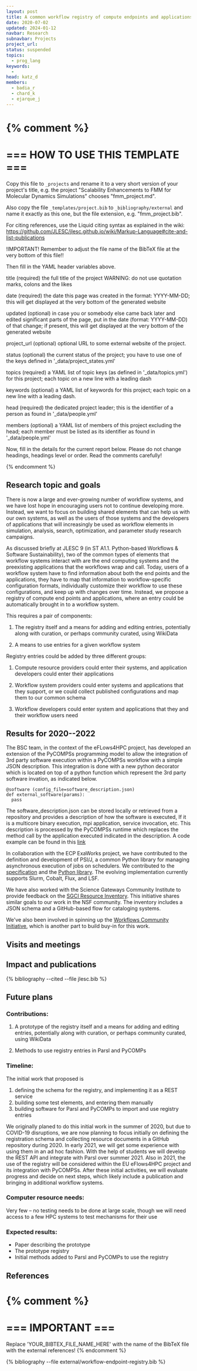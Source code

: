 ```yaml
---
layout: post
title: A common workflow registry of compute endpoints and applications
date: 2020-07-02
updated: 2024-01-12
navbar: Research
subnavbar: Projects
project_url:
status: suspended
topics:
  - prog_lang
keywords:
  -
head: katz_d
members:
  - badia_r
  - chard_k
  - ejarque_j
---
```

{% comment %}
================================
=== HOW TO USE THIS TEMPLATE ===
================================

Copy this file to `_projects` and rename it to a very short version of your project's title, e.g.
the project "Scalability Enhancements to FMM for Molecular Dynamics Simulations" chooses
"fmm_project.md".

Also copy the file `_templates/project.bib` to `_bibliography/external` and name it exactly as this
one, but the file extension, e.g. "fmm_project.bib".

For citing references, use the Liquid citing syntax as explained in the wiki:
https://github.com/JLESC/jlesc.github.io/wiki/Markup-Language#cite-and-list-publications

!IMPORTANT!
Remember to adjust the file name of the BibTeX file at the very bottom of this file!!

Then fill in the YAML header variables above.

  title            (required)
                   the full title of the project
                   WARNING: do not use quotation marks, colons and the likes

  date             (required)
                   the date this page was created in the format: YYYY-MM-DD; this will get displayed
                   at the very bottom of the generated website

  updated          (optional)
                   in case you or somebody else came back later and edited significant parts of the
                   page, put in the date (format: YYYY-MM-DD) of that change;
                   if present, this will get displayed at the very bottom of the generated website

  project_url      (optional)
                   optional URL to some external website of the project.

  status           (optional)
                   the current status of the project;
                   you have to use one of the keys defined in '_data/project_states.yml'

  topics           (required)
                   a YAML list of topic keys (as defined in '_data/topics.yml') for this project;
                   each topic on a new line with a leading dash

  keywords         (optional)
                   a YAML list of keywords for this project;
                   each topic on a new line with a leading dash.

  head             (required)
                   the dedicated project leader;
                   this is the identifier of a person as found in '_data/people.yml'

  members          (optional)
                   a YAML list of members of this project excluding the head;
                   each member must be listed as its identifier as found in '_data/people.yml'

Now, fill in the details for the current report below. Please do not change headings, headings level
or order.
Read the comments carefully!

{% endcomment %}

## Research topic and goals

There is now a large and ever-growing number of workflow systems, and we have lost hope in
encouraging users not to continue developing more. Instead, we want to focus on building
shared elements that can help us with our own systems, as well as the users of those systems
and the developers of applications that will increasingly be used as workflow elements in
simulation, analysis, search, optimization, and parameter study research campaigns.

As discussed briefly at JLESC 9 (in ST A1.1. Python-based Workflows & Software Sustainability),
two of the common types of elements that workflow systems interact with are the end computing
systems and the preexisting applications that the workflows wrap and call. Today, users of a
workflow system have to find information about both the end points and the applications, they
have to map that information to workflow-specific configuration formats, individually customize
their workflow to use these configurations, and keep up with changes over time. Instead, we
propose a registry of compute end points and applications, where an entry could be automatically
brought in to a workflow system.

This requires a pair of components:

1. The registry itself and a means for adding and editing entries, potentially along with curation,
or perhaps community curated, using WikiData

2. A means to use entries for a given workflow system

Registry entries could be added by three different groups:

1. Compute resource providers could enter their systems, and application developers could enter their
applications

2. Workflow system providers could enter systems and applications that they support, or we could collect
published configurations and map them to our common schema

3. Workflow developers could enter system and applications that they and their workflow users need


## Results for 2020--2022

The BSC team, in the context of the eFLows4HPC project, has developed an extension of the PyCOMPSs programming model to allow the integration of 3rd party software execution within a PyCOMPSs workflow with a simple JSON description. This integration is done with a new python decorator which is located on top of a python function which represent the 3rd party software invation, as indicated below.
```
@software (config_file=software_description.json)
def external_software(params):
  pass
```
The software_description.json can be stored locally or retrieved from a repository and provides a description of how the software is executed, If it is a multicore binary execution, mpi application, service invocation, etc. This description is processed by the PyCOMPSs runtime which replaces the method call by the application executed indicated in the description. A code example can be found in this [link](https://github.com/bsc-wdc/compss/blob/stable/tests/sources/local/python/1_decorator_software/src/modules/testSoftwareDecorator.py)

In collaboration with the ECP ExaWorks project, we have contributed to the definition
and development of PSI/J, a common Python library for managing asynchronous execution
of jobs on schedulers.
We contributed to the [specification](https://exaworks.org/job-api-spec/specification.html)
and the [Python library](https://github.com/ExaWorks/psi-j-python).
The evolving implementation currently supports Slurm, Cobalt, Flux, and LSF.

We have also worked with the Science Gateways Community Institute to provide feedback on
the [SGCI Resource Inventory](https://sgci-resource-inventory.readthedocs.io/en/latest/).
This initiative shares similar goals to our work in the NSF community. The inventory
includes a JSON schema and a GitHub-based flow for cataloging systems.

We've also been involved in spinning up the [Workflows Community Initiative](https://workflows.community),
which is another part to build buy-in for this work.

## Visits and meetings


## Impact and publications

<!--
{% comment %}
=============================
== CITING OWN PUBLICATIONS ==
=============================

You can list your own publications below in case you did not cite them in the text
(which you should do, though).
Use the Liquid citing syntax as explained in the wiki:
https://github.com/JLESC/jlesc.github.io/wiki/Markup-Language#cite-and-list-publications
Remember to use the `--file jlesc.bib` with the `cite` tag.

=====================================
== START HERE WITH YOUR ADDITIONAL REFERENCES ==
{% endcomment %}



{% comment %}
== NO MORE BELOW THIS ==
========================
{% endcomment %}
-->

{% bibliography --cited --file jlesc.bib %}


## Future plans

### Contributions:

1. A prototype of the registry itself and a means for adding and editing entries,
potentially along with curation, or perhaps community curated, using WikiData

2. Methods to use registry entries in Parsl and PyCOMPs

### Timeline:

The initial work that proposed is

1. defining the schema for the registry, and implementing it as a REST service
2. building some test elements, and entering them manually
3. building software for Parsl and PyCOMPs to import and use registry entries

We originally planed to do this initial work in the summer of 2020, but due to COVID-19 disruptions, we are now planning to focus initially
on defining the registration schema and collecting resource documents in a GitHub repository during 2020.
In early 2021, we will get some experience with using them in an ad hoc fashion.  With the help of students we will develop the REST API
and integrate with Parsl over summer 2021.
Also in 2021, the use of the registry will be considered within the EU eFlows4HPC project and its integration with PyCOMPSs.
After these initial activities, we will evaluate progress and decide on next steps, which likely include a publication and bringing in additional workflow systems.


### Computer resource needs:
Very few – no testing needs to be done at large scale, though we will need access
to a few HPC systems to test mechanisms for their use

### Expected results:

* Paper describing the prototype
*	The prototype registry
*	Initial methods added to Parsl and PyCOMPs to use the registry


## References

{% comment %}
=================
=== IMPORTANT ===
=================

Replace 'YOUR_BIBTEX_FILE_NAME_HERE' with the name of the BibTeX file with the external references!
{% endcomment %}

{% bibliography --file external/workflow-endpoint-registry.bib %}
